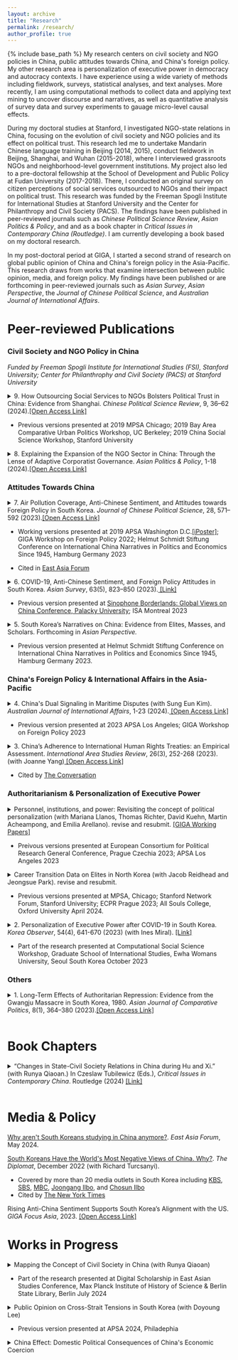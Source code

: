 ```yaml
---
layout: archive
title: "Research"
permalink: /research/
author_profile: true
---
```


{% include base_path %}
My research centers on civil society and NGO policies in China, public attitudes towards China, and China's foreign policy. My other research area is personalization of executive power in democracy and autocracy contexts. I have experience using a wide variety of methods including fieldwork, surveys, statistical analyses, and text analyses. More recently, I am using computational methods to collect data and applying text mining to uncover discourse and narratives, as well as quantitative analysis of survey data and survey experiments to gauage micro-level causal effects.

During my doctoral studies at Stanford, I investigated NGO-state relations in China, focusing on the evolution of civil society and NGO policies and its effect on political trust. This research led me to undertake Mandarin Chinese language training in Beijing (2014, 2015), conduct fieldwork in Beijing, Shanghai, and Wuhan (2015-2018), where I interviewed grassroots NGOs and neighborhood-level government institutions. My project also led to a pre-doctoral fellowship at the School of Development and Public Policy at Fudan University (2017-2018). There, I conducted an original survey on citizen perceptions of social services outsourced to NGOs and their impact on political trust. This research was funded by the Freeman Spogli Institute for International Studies at Stanford University and the Center for Philanthropy and Civil Society (PACS). The findings have been published in peer-reviewed journals such as *Chinese Political Science Review*, *Asian Politics & Policy*, and and as a book chapter in *Critical Issues in Contemporary China (Routledge)*. I am currently developing a book based on my doctoral research.

In my post-doctoral period at GIGA, I started a second strand of research on global public opinion of China and China's foreign policy in the Asia-Pacific. This research draws from works that examine intersection between public opinion, media, and foreign policy. My findings have been published or are forthcoming in peer-reviewed journals such as *Asian Survey*, *Asian Perspective*, the *Journal of Chinese Political Science*, and *Australian Journal of International Affairs*.

# Peer-reviewed Publications

### Civil Society and NGO Policy in China

*Funded by Freeman Spogli Institute for International Studies (FSI), Stanford University; Center for Philanthrophy and Civil Society (PACS) at Stanford University*
<details style="display:inline"><summary>9. How Outsourcing Social Services to NGOs Bolsters Political Trust in China: Evidence from Shanghai. <em>Chinese Political Science Review</em>, 9, 36–62 (2024).<a href="https://link.springer.com/article/10.1007/s41111-021-00207-z" target="_blank">[Open Access Link]</a></summary><br><p>The Chinese Communist Party has recently acknowledged its attempts to bolster good governance by outsourcing public and social service functions to social organizations—non-profit organizations, either created by relevant government bureaus, developed through non-profit incubators, or voluntarily created civil society groups. Do these services gender political trust for the party-state? Using matching methods on an original survey data collected in communities in Shanghai, this article reveals two important findings. (1) Service efficacy—the internal belief that one can affect the content of the services show strong correlation with political trust and the relationship is stronger than that between service quality and political support. (2) There is strong evidence for credit transfer—whilst accountability for these services is attributed to grassroots actors and there is strong correlation between service efficacy and political support, political support increases only for the central government level. The results show how the new programs of social service outsourcing and incorporation of non-governmental organizations in service provision can increase support for the party-state.</p></details>
<ul><li><p>Previous versions presented at 2019 MPSA Chicago; 2019 Bay Area Comparative Urban Politics Workshop, UC Berkeley; 2019 China Social Science Workshop, Stanford University</p></li></ul>
<details style="display:inline"><summary>8. Explaining the Expansion of the NGO Sector in China: Through the Lense of Adaptive Corporatist Governance. <em>Asian Politics & Policy</em>, 1-18 (2024).<a href="https://onlinelibrary.wiley.com/doi/10.1111/aspp.12752" target="_blank">[Open Access Link]</a></summary><br><p>What explains the exponential growth of the number of NGOs in China during the recent decades? Moving beyond the extant literature that focuses on the strategic relationship between NGOs and the local state, this article argues that the growth can be also attributed to the central state which has focused on the promotion of different types of NGOs throughout time. The proactive role of the central state has become more conspicuous under Xi administration where the party-state plays a more active role in maneuvering the growth of a service-oriented third sector. This adaptive strategy has led to the counterintuitive phenomenon of an increase in institutional space for NGOs in authoritarian China, especially the social service-oriented NGOs in recent years. This article draws from theories of institutional change to explain the process through which the central state has expanded institutional space for NGOs throughout time.</p></details>
     
### Attitudes Towards China

<details style="display:inline"><summary>7. Air Pollution Coverage, Anti-Chinese Sentiment, and Attitudes towards Foreign Policy in South Korea. <em>Journal of Chinese Political Science</em>, 28, 571–592 (2023).<a href="https://doi.org/10.1007/s11366-023-09849-z" target="_blank">[Open Access Link]</a></summary><br><p>Air pollutants allegedly originating from China have become a thorny issue in South Korea. Despite a neutral view of the topic on the part of the South Korean government, recent public polls show a high correlation between the air pollution issue and negative sentiment toward China. How has the media reported on China regarding air pollutants in South Korea? What is the effect of media reports on air pollution on anti-Chinese sentiment and foreign policy attitudes? By examining news headlines and Twitter data in 2015 and 2018, this work finds that media reports blaming China for air pollution doubled during the 2015–2018 period. Discourse surrounding air pollution also shifted: negative sentiment directed at both the Chinese government and the Chinese people increased in 2018 compared to 2015. In addition, an original online survey experiment shows that China-blaming articles have a causal effect on increasing related resentment, particularly toward Chinese people, and that this effect is moderated by age group. Such articles have also had negative effects on foreign policy attitudes via increased anti-Chinese sentiment; greater hostility toward the Chinese people is found to have a causal effect on reduced support for strengthening relations with their country.</p></details>
<ul><li><p>Working versions presented at 2019 APSA Washington D.C.<a href="https://apsa2019-apsa.ipostersessions.com/default.aspx?s=DF-1D-34-3D-64-33-21-12-B0-42-57-A1-87-AC-68-E1" target="_blank">[iPoster]</a>; GIGA Workshop on Foreign Policy 2022; Helmut Schmidt Stiftung Conference on International China Narratives in Politics and Economics Since 1945, Hamburg Germany 2023</p></li>
<li><p>Cited in <a href="https://eastasiaforum.org/2024/05/24/why-arent-south-koreans-studying-in-china-anymore/" target="_blank">East Asia Forum</a></p></li></ul>

<details style="display:inline"><summary>6. COVID-19, Anti-Chinese Sentiment, and Foreign Policy Attitudes in South Korea. <em>Asian Survey</em>, 63(5), 823–850 (2023).<a href="https://t.co/ulZlIiRwHZ" target="_blank"> [Link]</a></summary><br><p>COVID-19 generated significant anti-Chinese sentiment in South Korea. Domestic elite-level narratives regarding China at the pandemic’s onset were highly polarized: conservative parties advocated border shutdowns, emphasizing China as originating the virus, while progressive parties warned that this would incite xenophobia. Did these narratives shape anti-Chinese sentiment, and what are their foreign policy effects? Using social media data, I show that despite the polarized narratives at the elite level, attitudes of both conservative and progressive voters became unfavorable toward China following COVID-19’s onset. Furthermore, statistical analyses of survey data show that this blame is strongly associated with negative perceptions of China. Although substantively not directly linked to foreign policy, blame of China is strongly associated with rejection of foreign policy alignment with China and a shift toward supporting alignment with the US. These results have implications for understanding public support of South Korea’s foreign policy amid US–China bifurcation.</p></details><ul><li><p>Previous version presented at <a href="https://sinofon.cz/surveys/" target="blank_">Sinophone Borderlands: Global Views on China Conference, Palacky University</a>; ISA Montreal 2023</p></li></ul>

<details style="display:inline"><summary>5. South Korea’s Narratives on China: Evidence from Elites, Masses, and Scholars. Forthcoming in <em>Asian Perspective.</em></summary><br><p>What are the narratives on China in South Korea since the normalization of two countries in 1992? Drawing from computational analysis of scholarly articles, op-eds, and polls, this paper presents a descriptive picture of narratives on China in South Korea put forward by different sectors of the society - the elites, masses, and the scholars. The finding shows that while scholarly narratives in South Korea towards China have remained balanced, within domestic politics the narrative towards China has become increasingly polarized in the post-2015 period. Factors contributing to this polarization include China’s hawkish response to South Korea’s foreign policy choices, most evidently demonstrated during the THAAD dispute. Other recent issues include the COVID-19 which has sparked debate at the elite level on whether weak enforcement of border controls towards travelers from China demonstrate lack of sovereignty and an overt pro-China attitude by then incumbent Moon administration.</p></details><ul><li><p>Previous version presented at Helmut Schmidt Stiftung Conference on International China Narratives in Politics and Economics Since 1945, Hamburg Germany 2023.</p></li></ul>

### China's Foreign Policy & International Affairs in the Asia-Pacific

<details style="display:inline"><summary>4. China's Dual Signaling in Maritime Disputes (with Sung Eun Kim). <em>Australian Journal of International Affairs</em>, 1-23 (2024).<a href="https://www.tandfonline.com/doi/full/10.1080/10357718.2024.2394179" target="_blank"> [Open Access Link]</a></summary><br><p>How does China signal foreign policy intentions to domestic and international audience during territorial conflicts? While China can signal its resolve by provoking nationalism at home, doing so may risk appearing threatening to neighboring countries in the region. We argue that China resolves the dilemma by sending different types of messages to domestic and international audiences. Focusing on China’s maritime conflicts in the South China Sea and the East China Sea, we examine China’s narratives regarding the maritime disputes through the analysis of state-run media. Our findings from text mining and topic analyses of more than 31,000 state media reports from 2002 to 2021 suggest that China signals to the international audience on international cooperation emphasizing diplomatic and peaceful resolutions while relatively less in domestic media. The analyses have implications on how China signals foreign policy intentions amidst rising nationalism.</p></details><ul><li><p>Previous version presented at 2023 APSA Los Angeles; GIGA Workshop on Foreign Policy 2023</p></li></ul>

<details style="display:inline"><summary>3. China’s Adherence to International Human Rights Treaties: an Empirical Assessment. <em>International Area Studies Review</em>, 26(3), 252-268 (2023). (with Joanne Yang)<a href="https://journals.sagepub.com/doi/10.1177/22338659231175830" target="blank_"> [Open Access Link]</a></summary><br><p>Despite China's growing participation and accession to international human rights treaties, there exists a wide perception that China violates international human rights norms. When empirically assessing whether China adheres to international human rights norms outlined in international human rights law, we find that there is variation across treaties and across time—China shows relatively higher adherence to norms pertaining to gender equality, economic rights, social and cultural rights, compared to rights to freedom from torture. Improvements in adherence to gender equality, economic rights, social and cultural rights have shown relative improvement over time compared to rights to freedom from torture due to previous efforts to improve welfare under Hu-Wen administration (2002–2012). We additionally find that the variation in adherence across treaties stems from China's distinct human rights norms, which prioritize economic development and national sovereignty over indivisibility of human rights. Our findings contribute to furthering existing understanding of China's relationship with the international human rights regime.</p></details><ul><li><p>Cited by <a href="https://theconversation.com/how-to-encourage-china-to-become-a-law-abiding-member-of-the-rules-based-international-order-218223" target="blank_a">The Conversation</a></p></li></ul>

### Authoritarianism & Personalization of Executive Power

<details style="display:inline"><summary> Personnel, institutions, and power: Revisiting the concept of political personalization (with Mariana Llanos, Thomas Richter, David Kuehn, Martin Acheampong, and Emilia Arellano). revise and resubmit. <a href="https://www.econstor.eu/bitstream/10419/281768/1/1878883526.pdf" target="_blank"> [GIGA Working Papers]</a></summary></details><ul><li><p> Preivous versions presented at European Consortium for Political Research General Conference, Prague Czechia 2023; APSA Los Angeles 2023</p></li></ul>
     
<details style="display:inline"><summary> Career Transition Data on Elites in North Korea (with Jacob Reidhead and Jeongsue Park). revise and resubmit.</summary><br><p>We introduce a novel dataset mapping career transitions of 505 elites in North Korea. Despite ample attention to granular data on elites, there's a lack of comprehensive information spanning state, party, military, and parastatal sectors. Granular rank and position data enable tracing intra- and inter-institutional elite mobility, opening new research avenues on North Korean elite studies and leader-elite dynamics in personalist autocracies. Exploiting within-regime threat level variation during successions, we test hypotheses on dictators' use of intra- versus inter-institutional elite management. We conclude with implications for new research directions in North Korean studies and authoritarianism literature.</p></details><ul><li><p>Previous versions presented at MPSA, Chicago; Stanford Network Forum, Stanford University; ECPR Prague 2023; All Souls College, Oxford University April 2024.</p></li></ul>

<details style="display:inline"><summary>2. Personalization of Executive Power after COVID-19 in South Korea. <em>Korea Observer</em>, 54(4), 641-670 (2023) (with Ines Miral). <a href="https://scholar.kyobobook.co.kr/article/detail/4010068022214" target="_blank">[Link]</a></summary><br><p>How has COVID-19 affected the personalization of executive power in South Korea? To answer this question, we draw on the conceptual framework of personalization concerning democracies and autocracies. We find that, personalization attempts were made via mechanism of personnel management (e.g., the appointment of allies within the pandemic-response bureaucracy) and via mechanism violence which consists of enacting the Infectious Diseases Control and Prevention Act, which restricted the freedom of assembly of anti-government forces. However, personnel management was more pronounced than the mechanism of violence due to the role of administrative courts and the National Human Rights Commission, which prevented an outright ban of freedom of assembly. Under the Park administration, many personalization attempts were made but not fully realized due to the fragmented command chain within the pandemic bureaucracy. We discuss the prospects of continued personalization under the Yoon administration via personnel management in the pandemic bureaucracy.</p></details><ul><li><p>Part of the research presented at Computational Social Science Workshop, Graduate School of International Studies, Ewha Womans University, Seoul South Korea October 2023</p></li></ul>

### Others

<details style="display:inline"><summary>1. Long-Term Effects of Authoritarian Repression: Evidence from the Gwangju Massacre in South Korea, 1980. <em>Asian Journal of Comparative Politics</em>, 8(1), 364–380 (2023).<a href="https://journals.sagepub.com/doi/epub/10.1177/20578911221147994" target="blank_">[Open Access Link]</a></summary><br><p>What are the long-term effects of authoritarian repression on political trust in a post-democratization context? Using the Gwangju Massacre in South Korea as a case study, this article finds that indirect and direct experience of state-perpetrated violence of the critical-period cohort—who were aged 17–25 during the incident—can have long-term negative effects on trust levels towards the government. Difference-in-difference analysis of national survey data collected in 2008 and 2012 reveals that experience with violence has long-term negative consequences on government trust. Results are robust even when including significant covariates of institutional theories and cultural theories, such as interpersonal trust, evaluation of government performance, as well as satisfaction with the economy. Drawing from memory studies, this article argues that the effects are due to collective memory formed during the critical period.</p></details><br>

# Book Chapters

<details style="display:inline"><summary>“Changes in State-Civil Society Relations in China during Hu and Xi.” (with Runya Qiaoan.) In Czeslaw Tubilewicz (Eds.), <em>Critical Issues in Contemporary China</em>. Routledge (2024) <a href="https://www.taylorfrancis.com/chapters/edit/10.4324/9781003227014-4/state-civil-society-relations-china-hu-jintao-xi-jinping-runya-qiaoan-esther-song?context=ubx&refId=457ddd66-47a6-4d74-8d98-0df445118c89" target="blank_">[Link]</a></summary><br><p>This chapter traces Chinese official discourse and regulatory frameworks concerning civil society, scrutinizing their impact on the evolution of the Chinese third sector and their broader implications for China’s governance. The analysis unfolds over two distinct eras – the Hu Era (2002–2012) and the Xi Era (2013–present) – delving into how the Party-state strategically shapes the narrative and policies of civil society. The chapter incorporates a qualitative narrative analysis of Party publications and state documents and an examination of empirical case studies. The chapter not only sheds light on the adaptation of the Party-state to maintain control over the growing third sector but also unveils the nuanced interplay between official discourse and political practice. It also offers insights into the potential trajectory of China’s future civil society governance.</p></details><br>

# Media & Policy

[Why aren't South Koreans studying in China anymore?](https://eastasiaforum.org/2024/05/24/why-arent-south-koreans-studying-in-china-anymore/). *East Asia Forum*, May 2024.   

[South Koreans Have the World's Most Negative Views of China. Why?](https://thediplomat.com/2022/12/south-koreans-have-the-worlds-most-negative-views-of-china-why/). *The Diplomat*, December 2022 (with Richard Turcsanyi).
   * Covered by more than 20 media outlets in South Korea including [KBS](https://news.kbs.co.kr/news/view.do?ncd=6207159&ref=A), [SBS](https://news.sbs.co.kr/news/endPage.do?news_id=N1007024887&plink=ORI&cooper=NAVER), [MBC](https://imnews.imbc.com/replay/2022/nwtoday/article/6440097_35752.html), [Joongang Ilbo](https://www.joongang.co.kr/article/25129259), and [Chosun Ilbo](https://www.chosun.com/international/international_general/2022/12/28/NSJ6CQ37RNEM3JOVZWWAZDRAAI/?utm_source=naver&utm_medium=referral&utm_campaign=naver-news)
   * Cited by [The New York Times](https://www.nytimes.com/2023/04/10/opinion/south-korea-japan-china-relations.html)      

Rising Anti-China Sentiment Supports South Korea’s Alignment with the US. *GIGA Focus Asia*, 2023. [[Open Access Link]](https://www.giga-hamburg.de/en/publications/giga-focus/rising-anti-china-sentiment-supports-south-koreas-alignment-with-the-us)    

# Works in Progress

<details style="display:inline"><summary>Mapping the Concept of Civil Society in China (with Runya Qiaoan)</summary><br><p>Studies on civil society in China has suffered from a positivist bias where civil society is often conceptualized as the NGO sector. This conceptualization dismisses cultural and social contexts that distinguishes the how the concept of civil society is used and discussed in China. By leveraging a large corpus of text data and computational text analysis on scholarly articles on civil society in China from 2002 to 2021 and public discussions on the concept of civil society on online forums and social media, this article aims to uncover the major conceptual discussions on civil society in China and highlight how they differ from conceptualizations in western political thought.</p></details><ul><li><p>Part of the research presented at Digital Scholarship in East Asian Studies Conference, Max Planck Institute of History of Science & Berlin State Library, Berlin July 2024</p></li></ul>
     
<details style="display:inline"><summary>Public Opinion on Cross-Strait Tensions in South Korea (with Doyoung Lee)</summary><br><p>South Korea has established a security alliance with the United States, yet its principal trading partner is China. This three-way association poses challenging foreign policy decisions for South Korea, particularly amid the backdrop of the intense rivalry between the United States and China. One of the dilemmas involves aligning with the U.S. and Taiwan concerning military tensions in the Taiwan Strait. This decision is not only shaped by national interests but also by domestic factors such as public sentiment. This article explores South Korean public attitudes toward the escalating tensions between the U.S. and China over Taiwan, aiming to provide insight into the factors influencing their preferences. The analysis relies on data from social media, news sources, and surveys.</p></details><ul><li><p>Previous version presented at APSA 2024, Philadephia</p></li></ul>

<details style="display:inline"><summary>China Effect: Domestic Political Consequences of China's Economic Coercion</summary>

